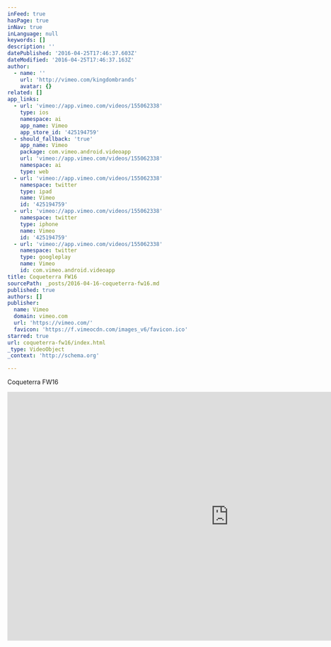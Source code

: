 ```yaml
---
inFeed: true
hasPage: true
inNav: true
inLanguage: null
keywords: []
description: ''
datePublished: '2016-04-25T17:46:37.603Z'
dateModified: '2016-04-25T17:46:37.163Z'
author:
  - name: ''
    url: 'http://vimeo.com/kingdombrands'
    avatar: {}
related: []
app_links:
  - url: 'vimeo://app.vimeo.com/videos/155062338'
    type: ios
    namespace: ai
    app_name: Vimeo
    app_store_id: '425194759'
  - should_fallback: 'true'
    app_name: Vimeo
    package: com.vimeo.android.videoapp
    url: 'vimeo://app.vimeo.com/videos/155062338'
    namespace: ai
    type: web
  - url: 'vimeo://app.vimeo.com/videos/155062338'
    namespace: twitter
    type: ipad
    name: Vimeo
    id: '425194759'
  - url: 'vimeo://app.vimeo.com/videos/155062338'
    namespace: twitter
    type: iphone
    name: Vimeo
    id: '425194759'
  - url: 'vimeo://app.vimeo.com/videos/155062338'
    namespace: twitter
    type: googleplay
    name: Vimeo
    id: com.vimeo.android.videoapp
title: Coqueterra FW16
sourcePath: _posts/2016-04-16-coqueterra-fw16.md
published: true
authors: []
publisher:
  name: Vimeo
  domain: vimeo.com
  url: 'https://vimeo.com/'
  favicon: 'https://f.vimeocdn.com/images_v6/favicon.ico'
starred: true
url: coqueterra-fw16/index.html
_type: VideoObject
_context: 'http://schema.org'

---
```

Coqueterra FW16

<iframe src="https://cdn.embedly.com/widgets/media.html?src=https%3A%2F%2Fplayer.vimeo.com%2Fvideo%2F155062338&amp;url=https%3A%2F%2Fvimeo.com%2F155062338&amp;image=http%3A%2F%2Fi.vimeocdn.com%2Fvideo%2F555730170_1280.jpg&amp;key=b7d04c9b404c499eba89ee7072e1c4f7&amp;type=text%2Fhtml&amp;schema=vimeo" width="1000" height="563" scrolling="no" frameborder="0" allowfullscreen="allowfullscreen" style=""></iframe>